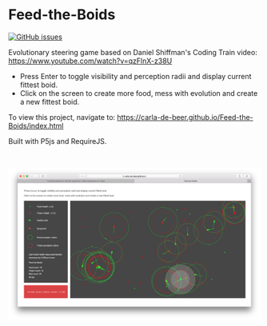 # Feed-the-Boids
[![GitHub issues](https://img.shields.io/github/issues/Carla-de-Beer/Feed-the-Boids.svg?style=flat-square)](https://github.com/Carla-de-Beer/Feed-the-Boids/issues)

Evolutionary steering game based on Daniel Shiffman's Coding Train video: https://www.youtube.com/watch?v=qzFlnX-z38U

* Press Enter to toggle visibility and perception radii and display current fittest boid.
* Click on the screen to create more food, mess with evolution and create a new fittest boid.

To view this project, navigate to: https://carla-de-beer.github.io/Feed-the-Boids/index.html

Built with P5js and RequireJS.

</br>
<p align="center">
  <img src="images/screenShot.png"/>
</p>
